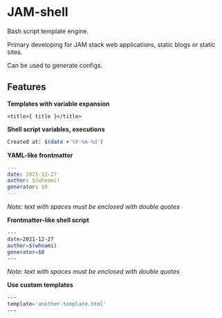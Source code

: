 # JAM-shell

Bash script template engine.

Primary developing for JAM stack web applications, static blogs or static sites.

Can be used to generate configs.

## Features

__Templates with variable expansion__

```twig
<title>{ title }</title>
```

__Shell script variables, executions__
```bash
Created at: $(date +'%Y-%m-%d')
```

__YAML-like frontmatter__
```yaml
---
date: 2021-12-27
author: $(whoami)
generator: $0
---
```

_Note: text with spaces must be enclosed with double quotes_

__Frontmatter-like shell script__
```bash
---
date=2021-12-27
author=$(whoami)
generator=$0
---
```

_Note: text with spaces must be enclosed with double quotes_

__Use custom templates__
```bash
---
template='another-template.html'
---
```
